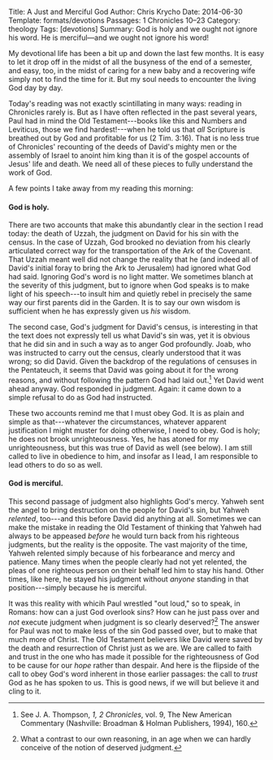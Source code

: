 Title: A Just and Merciful God
Author: Chris Krycho
Date: 2014-06-30
Template: formats/devotions
Passages: 1 Chronicles 10&ndash;23
Category: theology
Tags: [devotions]
Summary: God is holy and we ought not ignore his word. He is merciful&mdash;and we ought not ignore his word!

My devotional life has been a bit up and down the last few months. It is easy to
let it drop off in the midst of all the busyness of the end of a semester, and
easy, too, in the midst of caring for a new baby and a recovering wife simply
not to find the time for it. But my soul needs to encounter the living God day
by day.

Today's reading was not exactly scintillating in many ways: reading in
Chronicles rarely is. But as I have often reflected in the past several years,
Paul had in mind the Old Testament---books like this and Numbers and Leviticus,
those we find hardest!---when he told us that *all* Scripture is breathed out by
God and profitable for us (2 Tim. 3:16). That is no less true of Chronicles'
recounting of the deeds of David's mighty men or the assembly of Israel to
anoint him king than it is of the gospel accounts of Jesus' life and death. We
need all of these pieces to fully understand the work of God.

A few points I take away from my reading this morning:

#### God is holy.

There are two accounts that make this abundantly clear in the section I read
today: the death of Uzzah, the judgment on David for his sin with the census. In
the case of Uzzah, God brooked no deviation from his clearly articulated correct
way for the transportation of the Ark of the Covenant. That Uzzah meant well did
not change the reality that he (and indeed all of David's initial foray to bring
the Ark to Jerusalem) had ignored what God had said. Ignoring God's word is no
light matter. We sometimes blanch at the severity of this judgment, but to
ignore when God speaks is to make light of his speech---to insult him and
quietly rebel in precisely the same way our first parents did in the Garden. It
is to say our own wisdom is sufficient when he has expressly given us *his*
wisdom.

The second case, God's judgment for David's census, is interesting in that the
text does not expressly tell us what David's sin was, yet it is obvious that he
did sin and in such a way as to anger God profoundly. Joab, who was instructed
to carry out the census, clearly understood that it was wrong; so did David.
Given the backdrop of the regulations of censuses in the Pentateuch, it seems
that David was going about it for the wrong reasons, and without following the
pattern God had laid out.[^1] Yet David went ahead anyway. God responded in
judgment. Again: it came down to a simple refusal to do as God had instructed.

These two accounts remind me that I must obey God. It is as plain and simple as
that---whatever the circumstances, whatever apparent justification I might
muster for doing otherwise, I need to obey. God is holy; he does not brook
unrighteousness. Yes, he has atoned for my unrighteousness, but this was true of
David as well (see below). I am still called to live in obedience to him, and
insofar as I lead, I am responsible to lead others to do so as well.

[^1]: See J. A. Thompson, _1, 2 Chronicles_, vol. 9, The New American Commentary
    (Nashville: Broadman & Holman Publishers, 1994), 160.

#### God is merciful.

This second passage of judgment also highlights God's mercy. Yahweh sent the
angel to bring destruction on the people for David's sin, but Yahweh *relented*,
too---and this before David did anything at all. Sometimes we can make the
mistake in reading the Old Testament of thinking that Yahweh had always to be
appeased *before* he would turn back from his righteous judgments, but the
reality is the opposite. The vast majority of the time, Yahweh relented simply
because of his forbearance and mercy and patience. Many times when the people
clearly had not yet relented, the pleas of one righteous person on their behalf
led him to stay his hand. Other times, like here, he stayed his judgment without
*anyone* standing in that position---simply because he is merciful.

It was this reality with whicih Paul wrestled "out loud," so to speak, in
Romans: how can a just God overlook sins? How can he just pass over and *not*
execute judgment when judgment is so clearly deserved?[^2] The answer for Paul
was not to make less of the sin God passed over, but to make that much more of
Christ. The Old Testament believers like David were saved by the death and
resurrection of Christ just as we are.  We are called to faith and trust in the
one who has made it possible for the righteousness of God to be cause for our
*hope* rather than despair. And here is the flipside of the call to obey God's
word inherent in those earlier passages: the call to *trust* God as he has
spoken to us. This is good news, if we will but believe it and cling to it.

[^2]: What a contrast to our own reasoning, in an age when we can hardly
    conceive of the notion of deserved judgment.